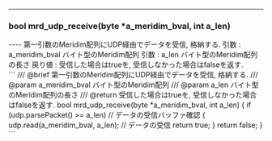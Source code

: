 ----  
<h3>bool mrd_udp_receive(byte *a_meridim_bval, int a_len)</h3>
----  
第一引数のMeridim配列にUDP経由でデータを受信, 格納する.  
引数 : a_meridim_bval バイト型のMeridim配列  
引数 : a_len バイト型のMeridim配列の長さ  
戻り値 : 受信した場合はtrueを, 受信しなかった場合はfalseを返す.  
  
<br>  
```  
/// @brief 第一引数のMeridim配列にUDP経由でデータを受信, 格納する.
/// @param a_meridim_bval バイト型のMeridim配列
/// @param a_len バイト型のMeridim配列の長さ
/// @return 受信した場合はtrueを, 受信しなかった場合はfalseを返す.
bool mrd_udp_receive(byte *a_meridim_bval, int a_len)
{
    if (udp.parsePacket() >= a_len) // データの受信バッファ確認
    {
        udp.read(a_meridim_bval, a_len); // データの受信
        return true;
    }
    return false;
}
```  